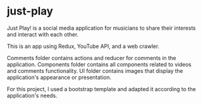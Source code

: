 # just-play
Just Play! is a social media application for musicians to share their interests and interact with each other.

This is an app using Redux, YouTube API, and a web crawler.

Comments folder contains actions and reducer for comments in the application. Components folder contains all components related to videos and comments functionality. UI folder contains images that display the application's appearance or presentation.

For this project, I used a bootstrap template and adapted it according to the application's needs.
